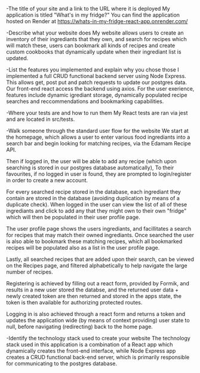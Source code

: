 -The title of your site and a link to the URL where it is deployed
My application is titled "What's in my fridge?"
You can find the application hosted on Render at 
https://whats-in-my-fridge-react-app.onrender.com/

-Describe what your website does
My website allows users to create an inventory of their ingrediants that they own, and search for recipes which will match these, users can bookmark all kinds of recipes and create custom cookbooks that dynamically update when their ingrediant list is updated. 


-List the features you implemented and explain why you chose those
I implemented a full CRUD functional backend server using Node Express.
This allows get, post put and patch requests to update our postgres data. 
Our front-end react access the backend using axios.
For the user exerience, features include dynamic igrediant storage, dynamically populated recipe searches and reccommendations and bookmarking capabilities. 

-Where your tests are and how to run them
My React tests are ran via jest and are located in src/tests.


-Walk someone through the standard user flow for the website
We start at the homepage, which allows a user to enter various food ingrediants into a search bar and begin looking for matching recipes, via the Edamam Recipe API. 

Then if logged in, the user will be able to add any recipe (which upon searching is stored in our postgres database automatically), To their favourites, if no logged in user is found, they are prompted to login/register in order to create a new account. 

For every searched recipe stored in the database, each ingrediant they contain are stored in the database (avoiding duplication by means of a duplicate check). 
When logged in the user can view the list of all of these ingrediants and click to add any that they might own to their own "fridge" which will then be populated in their user profile page. 

The user profile page shows the users ingrediants, and facillitates a search for recipes that may match their owned ingrediants. Once searched the user is also able to bookmark these matching recipes, which all bookmarked recipes will be populated also as a list in the user profile page. 

Lastly, all searched recipes that are added upon their search, can be viewed on the Recipes page, and filtered alphabetically to help navigate the large number of recipes. 

Registering is achieved by filling out a react form, provided by Formik, and results in a new user stored the databse, and the returned user data + newly created token are then returned and stored in the apps state, the token is then available for authorizing protected routes. 

Logging in is also achieved through a react form and returns a token and updates the application wide (by means of context providing) user state to null, before navigating (redirecting) back to the home page.


-Identify the technology stack used to create your website
The technology stack used in this application is a combination of a React app which dynamically creates the front-end interface, while Node Express app creates a CRUD functional back-end server, which is primarily responsible for communicating to the postgres database. 

